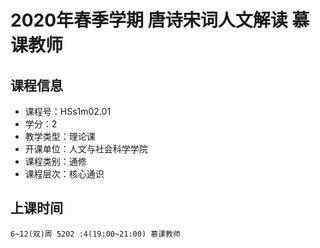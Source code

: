 # 2020年春季学期 唐诗宋词人文解读 慕课教师






## 课程信息

- 课程号：HSs1m02.01
- 学分：2
- 教学类型：理论课
- 开课单位：人文与社会科学学院
- 课程类别：通修
- 课程层次：核心通识

## 上课时间

```
6~12(双)周 5202 :4(19:00~21:00) 慕课教师
```

